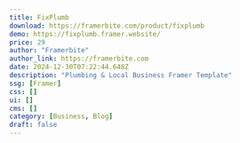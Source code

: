 ```yaml
---
title: FixPlumb
download: https://framerbite.com/product/fixplumb
demo: https://fixplumb.framer.website/
price: 29
author: "Framerbite"
author_link: https://framerbite.com
date: 2024-12-30T07:22:44.648Z
description: "Plumbing & Local Business Framer Template"
ssg: [Framer]
css: []
ui: []
cms: []
category: [Business, Blog]
draft: false
---
```

